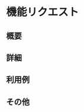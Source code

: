 # 機能リクエスト

## 概要
<!-- 機能の簡単な説明 -->

## 詳細
<!-- 機能の詳細な説明 -->

## 利用例
<!-- 機能の利用例 -->

## その他
<!-- その他の関連情報 -->
